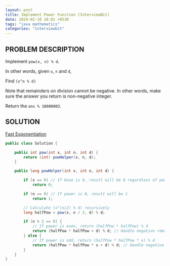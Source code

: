 ```yaml
---
layout: post
title: Implement Power Function (InterviewBit)
date: 2024-02-10 18:01 +0530
tags: "java mathematics"
categories: "interviewbit"
---
```


## PROBLEM DESCRIPTION

Implement `pow(x, n) % d`.

In other words, given `x`, `n` and `d`,

Find `(x^n % d)`

Note that remainders on division cannot be negative. In other words, make sure the answer you return is non-negative integer.

Return the `ans % 10000003`.

## SOLUTION

[Fast Exponentiation](https://www.geeksforgeeks.org/modular-exponentiation-power-in-modular-arithmetic/)

```java
public class Solution {

    public int pow(int x, int n, int d) {
        return (int) powHelper(x, n, d);
    }

    public long powHelper(int x, int n, int d) {

        if (x == 0) // If base is 0, result will be 0 regardless of power
            return 0;

        if (n == 0) // If power is 0, result will be 1
            return 1;

        // Calculate (x^(n/2) % d) recursively
        long halfPow = pow(x, n / 2, d) % d;

        if (n % 2 == 0) {
            // If power is even, return (halfPow * halfPow) % d
            return (halfPow * halfPow + d) % d; // Handle negative remainder by adding d
        } else {
            // If power is odd, return (halfPow * halfPow * x) % d
            return (halfPow * halfPow * x + d) % d; // Handle negative remainder by adding d
        }
    }
}
```
